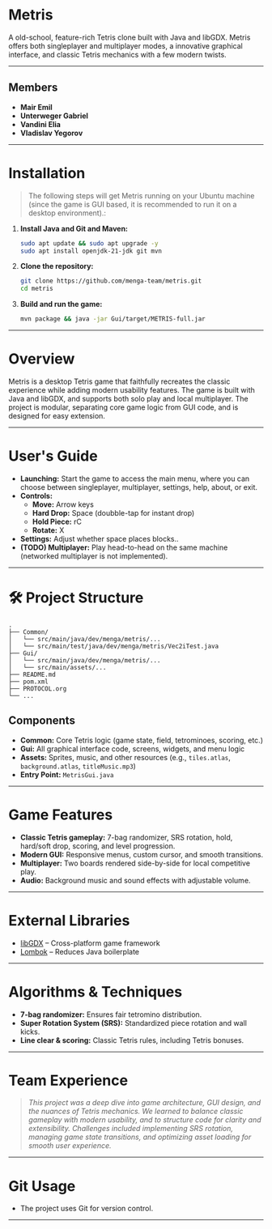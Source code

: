 # Metris

A old-school, feature-rich Tetris clone built with Java and libGDX. Metris offers both singleplayer and multiplayer modes, a innovative graphical interface, and
classic Tetris mechanics with a few modern twists.

---

## Members

- **Mair Emil**
- **Unterweger Gabriel**
- **Vandini Elia**
- **Vladislav Yegorov**

---

# Installation

> The following steps will get Metris running on your Ubuntu machine (since the game is GUI based, it is recommended to run it on a desktop
> environment).:

1. **Install Java and Git and Maven:**
   ```bash
   sudo apt update && sudo apt upgrade -y
   sudo apt install openjdk-21-jdk git mvn
   ```

2. **Clone the repository:**
   ```bash
   git clone https://github.com/menga-team/metris.git
   cd metris
   ```

3. **Build and run the game:**
   ```bash
   mvn package && java -jar Gui/target/METRIS-full.jar
   ```

---

# Overview

Metris is a desktop Tetris game that faithfully recreates the classic experience while adding modern usability features. The game is built with Java and libGDX,
and supports both solo play and local multiplayer. The project is modular, separating core game logic from GUI code, and is designed for easy extension.

---

# User's Guide

- **Launching:** Start the game to access the main menu, where you can choose between singleplayer, multiplayer, settings, help, about, or exit.
- **Controls:**
    - **Move:** Arrow keys
    - **Hard Drop:** Space (doubble-tap for instant drop)
    - **Hold Piece:** rC
    - **Rotate:** X
- **Settings:** Adjust whether space places blocks..
- **(TODO) Multiplayer:** Play head-to-head on the same machine (networked multiplayer is not implemented).

---

# 🛠 Project Structure

```plaintext
.
├── Common/
│   └── src/main/java/dev/menga/metris/...
│   └── src/main/test/java/dev/menga/metris/Vec2iTest.java
├── Gui/
│   └── src/main/java/dev/menga/metris/...
│   └── src/main/assets/...
├── README.md
├── pom.xml
├── PROTOCOL.org
└── ...
```

## Components

- **Common:** Core Tetris logic (game state, field, tetrominoes, scoring, etc.)
- **Gui:** All graphical interface code, screens, widgets, and menu logic
- **Assets:** Sprites, music, and other resources (e.g., `tiles.atlas`, `background.atlas`, `titleMusic.mp3`)
- **Entry Point:** `MetrisGui.java`

---

# Game Features

- **Classic Tetris gameplay:** 7-bag randomizer, SRS rotation, hold, hard/soft drop, scoring, and level progression.
- **Modern GUI:** Responsive menus, custom cursor, and smooth transitions.
- **Multiplayer:** Two boards rendered side-by-side for local competitive play.
- **Audio:** Background music and sound effects with adjustable volume.

---

# External Libraries

- [libGDX](https://libgdx.com/) – Cross-platform game framework
- [Lombok](https://projectlombok.org/) – Reduces Java boilerplate

---

# Algorithms & Techniques

- **7-bag randomizer:** Ensures fair tetromino distribution.
- **Super Rotation System (SRS):** Standardized piece rotation and wall kicks.
- **Line clear & scoring:** Classic Tetris rules, including Tetris bonuses.

---

# Team Experience

> *This project was a deep dive into game architecture, GUI design, and the nuances of Tetris mechanics. We learned to balance classic gameplay with modern
usability, and to structure code for clarity and extensibility. Challenges included implementing SRS rotation, managing game state transitions, and optimizing
asset loading for smooth user experience.*

---

# Git Usage

- The project uses Git for version control.

---